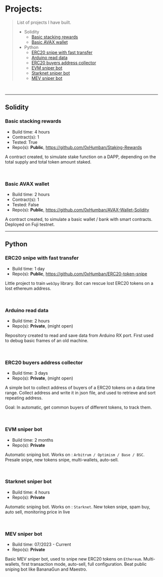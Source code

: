 # Projects:
> List of projects I have built.
> - Solidity
>   - [Basic stacking rewards](https://github.com/0xHumban/0xHumban/blob/main/PROJECTS.md#basic-stacking-rewards)
>   - [Basic AVAX wallet](https://github.com/0xHumban/0xHumban/blob/main/PROJECTS.md#basic-avax-wallet)
> - Python
>   - [ERC20 snipe with fast transfer](https://github.com/0xHumban/0xHumban/blob/main/PROJECTS.md#erc20-snipe-with-fast-transfer)
>   - [Arduino read data](https://github.com/0xHumban/0xHumban/blob/main/PROJECTS.md#arduino-read-data)
>   - [ERC20 buyers address collector](https://github.com/0xHumban/0xHumban/blob/main/PROJECTS.md#erc20-buyers-address-collector)
>   - [EVM sniper bot](https://github.com/0xHumban/0xHumban/blob/main/PROJECTS.md#evm-sniper-bot)
>   - [Starknet sniper bot](https://github.com/0xHumban/0xHumban/blob/main/PROJECTS.md#starknet-sniper-bot)
>   - [MEV sniper bot](https://github.com/0xHumban/0xHumban/blob/main/PROJECTS.md#mev-sniper-bot)

<br>

___
## Solidity
### Basic stacking rewards
- Build time: 4 hours
- Contract(s): 1
- Tested: True
- Repo(s): **Public**, https://github.com/0xHumban/Staking-Rewards

A contract created, to simulate stake function on a DAPP, depending on the total supply and total token amount staked.

<br>

### Basic AVAX wallet
- Build time: 2 hours
- Contract(s): 1
- Tested: False
- Repo(s): **Public**, https://github.com/0xHumban/AVAX-Wallet-Solidity

A contract created, to simulate a basic wallet / bank with smart contracts. Deployed on Fuji testnet.


---
## Python

### ERC20 snipe with fast transfer
- Build time: 1 day
- Repo(s): **Public**, https://github.com/0xHumban/ERC20-token-snipe

Little project to train ```web3py``` library. Bot can rescue lost ERC20 tokens on a lost ethereum address.

<br>

### Arduino read data
- Build time: 2 hours
- Repo(s): **Private**, (might open)

Repository created to read and save data from Arduino RX port. First used to debug basic frames of an old machine.

<br>

### ERC20 buyers address collector
- Build time: 3 days
- Repo(s): **Private**, (might open)

A simple bot to collect address of buyers of a ERC20 tokens on a data time range. Collect address and write it in json file,
and used to retrieve and sort repeating address.

Goal: In automatic, get common buyers of different tokens, to track them.

<br>

### EVM sniper bot
- Build time: 2 months
- Repo(s): **Private**

Automatic sniping bot. Works on : ``Arbitrum / Optimism / Base / BSC``. Presale snipe, new tokens snipe, multi-wallets, auto-sell.

<br>


### Starknet sniper bot
- Build time: 4 hours
- Repo(s): **Private**

Automatic sniping bot. Works on : ``Starknet``. New token snipe, spam buy, auto sell, monitoring price in live

<br>


### MEV sniper bot
- Build time: 07/2023 - Current
- Repo(s): **Private**

Basic MEV sniper bot, used to snipe new ERC20 tokens on ``Ethereum``. Multi-wallets, first transaction mode, auto-sell, full configuration.
Beat public sniping bot like BananaGun and Maestro.
